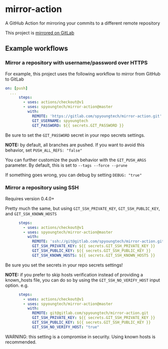 # mirror-action
A GitHub Action for mirroring your commits to a different remote repository

This project is [mirrored on GitLab](https://gitlab.com/spyoungtech/mirror-action)

## Example workflows

### Mirror a repository with username/password over HTTPS

For example, this project uses the following workflow to mirror from GitHub to GitLab

```yaml
on: [push]
  ...
      steps:
        - uses: actions/checkout@v1
        - uses: spyoungtech/mirror-action@master
          with:
            REMOTE: 'https://gitlab.com/spyoungtech/mirror-action.git'
            GIT_USERNAME: spyoungtech
            GIT_PASSWORD: ${{ secrets.GIT_PASSWORD }}
```

Be sure to set the `GIT_PASSWORD` secret in your repo secrets settings.


**NOTE:** by default, all branches are pushed. If you want to avoid 
this behavior, set `PUSH_ALL_REFS: "false"`

You can further customize the push behavior with the `GIT_PUSH_ARGS` parameter. 
By default, this is set to `--tags --force --prune`

If something goes wrong, you can debug by setting `DEBUG: "true"`

### Mirror a repository using SSH

Requires version 0.4.0+

Pretty much the same, but using `GIT_SSH_PRIVATE_KEY`, `GIT_SSH_PUBLIC_KEY`, and `GIT_SSH_KNOWN_HOSTS`

```yaml
      steps:
        - uses: actions/checkout@v1
        - uses: spyoungtech/mirror-action@master
          with:
            REMOTE: 'ssh://git@gitlab.com/spyoungtech/mirror-action.git'
            GIT_SSH_PRIVATE_KEY: ${{ secrets.GIT_SSH_PRIVATE_KEY }}
            GIT_SSH_PUBLIC_KEY: ${{ secrets.GIT_SSH_PUBLIC_KEY }}
            GIT_SSH_KNOWN_HOSTS: ${{ secrets.GIT_SSH_KNOWN_HOSTS }}

```

Be sure you set the secrets in your repo secrets settings!

**NOTE:** if you prefer to skip hosts verification instead of providing a known_hosts file, 
you can do so by using the `GIT_SSH_NO_VERIFY_HOST` input option. e.g.

```yaml
      steps:
        - uses: actions/checkout@v1
        - uses: spyoungtech/mirror-action@master
          with:
            REMOTE: git@gitlab.com/spyoungtech/mirror-action.git
            GIT_SSH_PRIVATE_KEY: ${{ secrets.GIT_SSH_PRIVATE_KEY }}
            GIT_SSH_PUBLIC_KEY: ${{ secrets.GIT_SSH_PUBLIC_KEY }}
            GIT_SSH_NO_VERIFY_HOST: "true"
```

WARNING: this setting is a compromise in security. Using known hosts is recommended.